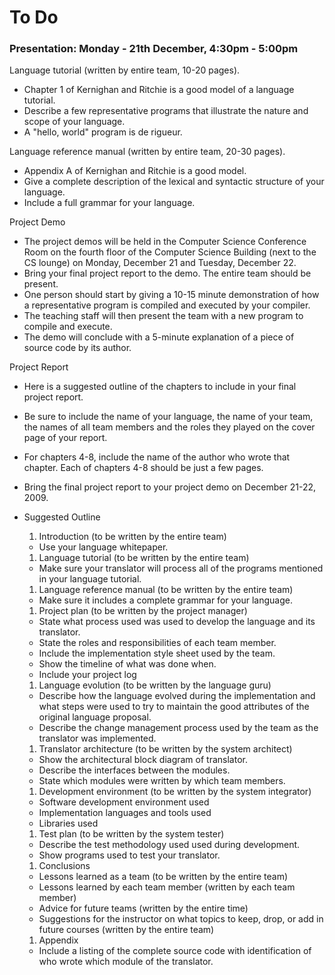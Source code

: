 # To Do #

### Presentation: Monday - 21th December, 4:30pm - 5:00pm ###

Language tutorial (written by entire team, 10-20 pages).
  * Chapter 1 of Kernighan and Ritchie is a good model of a language tutorial.
  * Describe a few representative programs that illustrate the nature and scope of your language.
  * A "hello, world" program is de rigueur.

Language reference manual (written by entire team, 20-30 pages).
  * Appendix A of Kernighan and Ritchie is a good model.
  * Give a complete description of the lexical and syntactic structure of your language.
  * Include a full grammar for your language.

Project Demo

  * The project demos will be held in the Computer Science Conference Room on the fourth floor of the Computer Science Building (next to the CS lounge) on Monday, December 21 and Tuesday, December 22.
  * Bring your final project report to the demo. The entire team should be present.
  * One person should start by giving a 10-15 minute demonstration of how a representative program is compiled and executed by your compiler.
  * The teaching staff will then present the team with a new program to compile and execute.
  * The demo will conclude with a 5-minute explanation of a piece of source code by its author.

Project Report

  * Here is a suggested outline of the chapters to include in your final project report.
  * Be sure to include the name of your language, the name of your team, the names of all team members and the roles they played on the cover page of your report.
  * For chapters 4-8, include the name of the author who wrote that chapter. Each of chapters 4-8 should be just a few pages.
  * Bring the final project report to your project demo on December 21-22, 2009.

  * Suggested Outline
    1. Introduction (to be written by the entire team)
      * Use your language whitepaper.
    1. Language tutorial (to be written by the entire team)
      * Make sure your translator will process all of the programs mentioned in your language tutorial.
    1. Language reference manual (to be written by the entire team)
      * Make sure it includes a complete grammar for your language.
    1. Project plan (to be written by the project manager)
      * State what process used was used to develop the language and its translator.
      * State the roles and responsibilities of each team member.
      * Include the implementation style sheet used by the team.
      * Show the timeline of what was done when.
      * Include your project log
    1. Language evolution (to be written by the language guru)
      * Describe how the language evolved during the implementation and what steps were used to try to maintain the good attributes of the original language proposal.
      * Describe the change management process used by the team as the translator was implemented.
    1. Translator architecture (to be written by the system architect)
      * Show the architectural block diagram of translator.
      * Describe the interfaces between the modules.
      * State which modules were written by which team members.
    1. Development environment (to be written by the system integrator)
      * Software development environment used
      * Implementation languages and tools used
      * Libraries used
    1. Test plan (to be written by the system tester)
      * Describe the test methodology used used during development.
      * Show programs used to test your translator.
    1. Conclusions
      * Lessons learned as a team (to be written by the entire team)
      * Lessons learned by each team member (written by each team member)
      * Advice for future teams (written by the entire time)
      * Suggestions for the instructor on what topics to keep, drop, or add in future courses (written by the entire team)
    1. Appendix
      * Include a listing of the complete source code with identification of who wrote which module of the translator.